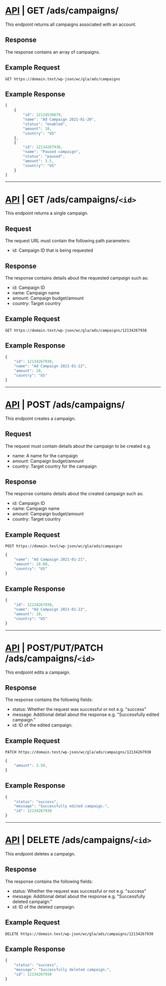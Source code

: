 # [API](../../api.md) | GET /ads/campaigns/

This endpoint returns all campaigns associated with an account.

## Response

The response contains an array of campaigns.

## Example Request

```
GET https://domain.test/wp-json/wc/gla/ads/campaigns
```

## Example Response

```javascript
[
    {
        "id": 12124538879,
        "name": "Ad Campaign 2021-01-20",
        "status": "enabled",
        "amount": 10,
        "country": "US"
    },
    {
        "id": 12134267938,
        "name": "Paused campaign",
        "status": "paused",
        "amount": 3.5,
        "country": "US"
    }
]
```

----

# [API](../../api.md) | GET /ads/campaigns/`<id>`

This endpoint returns a single campaign.

## Request

The request URL must contain the following path parameters:

- id: Campaign ID that is being requested

## Response

The response contains details about the requested campaign such as:

- id: Campaign ID
- name: Campaign name
- amount: Campaign budget/amount
- country: Target country

## Example Request

```
GET https://domain.test/wp-json/wc/gla/ads/campaigns/12134267938
```

## Example Response

```javascript
{
    "id": 12134267938,
    "name": "Ad Campaign 2021-01-22",
    "amount": 10,
    "country": "US"
}
```

----


# [API](../../api.md) | POST /ads/campaigns/

This endpoint creates a campaign.

## Request

The request must contain details about the campaign to be created e.g.

- name: A name for the campaign
- amount: Campaign budget/amount
- country: Target country for the campaign

## Response

The response contains details about the created campaign such as:

- id: Campaign ID
- name: Campaign name
- amount: Campaign budget/amount
- country: Target country

## Example Request

```
POST https://domain.test/wp-json/wc/gla/ads/campaigns
```

```javascript
{
    "name": "Ad Campaign 2021-01-21",
    "amount": 10.00,
    "country": "US"
}
```

## Example Response

```javascript
{
    "id": 12134267938,
    "name": "Ad Campaign 2021-01-22",
    "amount": 10,
    "country": "US"
}
```

----

# [API](../../api.md) | POST/PUT/PATCH /ads/campaigns/`<id>`

This endpoint edits a campaign.

## Response

The response contains the following fields:

- status: Whether the request was successful or not e.g. "success"
- message: Additional detail about the response e.g. "Successfully edited campaign."
- id: ID of the edited campaign.

## Example Request

```
PATCH https://domain.test/wp-json/wc/gla/ads/campaigns/12134267938
```

```javascript
{
    "amount": 3.50,
}
```

## Example Response

```javascript
{
    "status": "success",
    "message": "Successfully edited campaign.",
    "id": 12134267938
}
```

----

# [API](../../api.md) | DELETE /ads/campaigns/`<id>`

This endpoint deletes a campaign.

## Response

The response contains the following fields:

- status: Whether the request was successful or not e.g. "success"
- message: Additional detail about the response e.g. "Successfully deleted campaign."
- id: ID of the deleted campaign.

## Example Request

```
DELETE https://domain.test/wp-json/wc/gla/ads/campaigns/12134267938
```

## Example Response

```javascript
{
    "status": "success",
    "message": "Successfully deleted campaign.",
    "id": 12134267938
}
```
